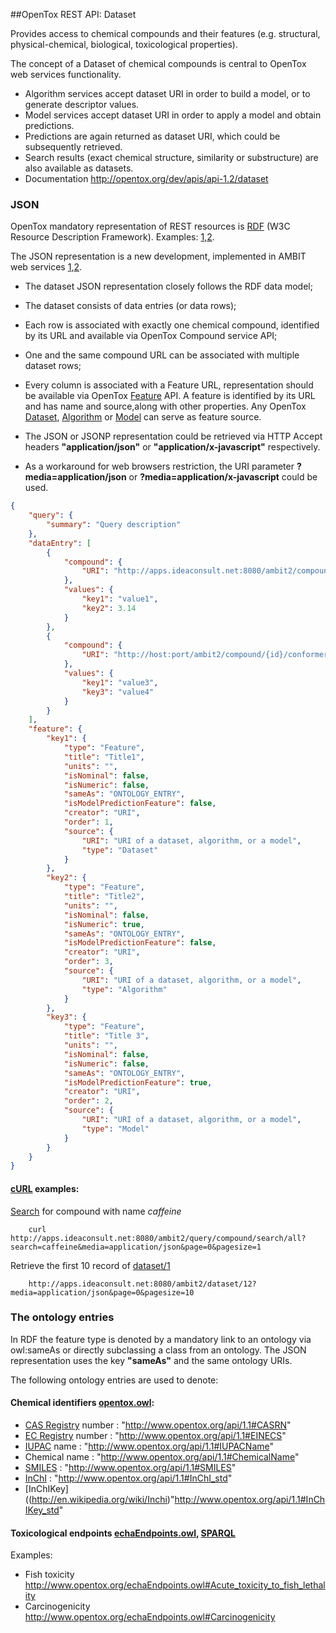 ##OpenTox REST API: Dataset

Provides access to chemical compounds and their features (e.g. structural, physical-chemical, biological, toxicological properties).

The concept of a Dataset of chemical compounds is central to OpenTox web services functionality. 

* Algorithm services accept dataset URI in order to build a model, or to generate descriptor values. 
* Model services accept dataset URI in order to apply a model and obtain predictions. 
* Predictions are again returned as dataset URI, which could be subsequently retrieved. 
* Search results (exact chemical structure, similarity or substructure) are also available as datasets.
* Documentation http://opentox.org/dev/apis/api-1.2/dataset 

### JSON

OpenTox mandatory representation of REST resources is [RDF](http://www.w3.org/RDF/) (W3C Resource Description Framework). 
Examples: [1](http://opentox.org/dev/apis/api-1.2/dataset),[2](http://ambit.sourceforge.net/api_dataset.html).

The JSON representation is a new development, implemented in AMBIT web services [1](http://ambit.sf.net),[2](http://www.jcheminf.com/content/3/1/18).

* The dataset JSON representation closely follows the RDF data model;
* The dataset consists of data entries (or data rows);
* Each row is associated with exactly one chemical compound, identified by its URL and available via OpenTox Compound service API;
* One and the same compound URL can be associated with multiple dataset rows;
* Every column is associated with a Feature URL, representation should be available via OpenTox [Feature](feature.md) API. A feature is identified by its URL and has name and source,along with other properties. Any OpenTox [Dataset](dataset.md), [Algorithm](algorithm.md) or [Model](model.md) can serve as feature source. 

* The JSON or JSONP representation could be retrieved via HTTP Accept headers **"application/json"** or **"application/x-javascript"** respectively.
* As a workaround for web browsers restriction, the URI parameter **?media=application/json** or **?media=application/x-javascript** could be used.



````json
{
    "query": {
        "summary": "Query description"
    },
    "dataEntry": [
        {
            "compound": {
                "URI": "http://apps.ideaconsult.net:8080/ambit2/compound/{id}/conformer/{id}"
            },
            "values": {
                "key1": "value1",
                "key2": 3.14
            }
        },
        {
            "compound": {
                "URI": "http://host:port/ambit2/compound/{id}/conformer/{id}"
            },
            "values": {
                "key1": "value3",
                "key3": "value4"
            }
        }
    ],
    "feature": {
        "key1": {
            "type": "Feature",
            "title": "Title1",
            "units": "",
            "isNominal": false,
            "isNumeric": false,
            "sameAs": "ONTOLOGY_ENTRY",
            "isModelPredictionFeature": false,
            "creator": "URI",
            "order": 1,
            "source": {
                "URI": "URI of a dataset, algorithm, or a model",
                "type": "Dataset"
            }
        },
        "key2": {
            "type": "Feature",
            "title": "Title2",
            "units": "",
            "isNominal": false,
            "isNumeric": true,
            "sameAs": "ONTOLOGY_ENTRY",
            "isModelPredictionFeature": false,
            "creator": "URI",
            "order": 3,
            "source": {
                "URI": "URI of a dataset, algorithm, or a model",
                "type": "Algorithm"
            }
        },
        "key3": {
            "type": "Feature",
            "title": "Title 3",
            "units": "",
            "isNominal": false,
            "isNumeric": false,
            "sameAs": "ONTOLOGY_ENTRY",
            "isModelPredictionFeature": true,
            "creator": "URI",
            "order": 2,
            "source": {
                "URI": "URI of a dataset, algorithm, or a model",
                "type": "Model"
            }
        }
    }
}
````

#### [cURL](http://curl.haxx.se/) examples:

[Search](http://apps.ideaconsult.net:8080/ambit2/query/compound/search/all?search=caffeine&media=application/json&page=0&pagesize=1) for compound with name *caffeine*
````
    curl http://apps.ideaconsult.net:8080/ambit2/query/compound/search/all?search=caffeine&media=application/json&page=0&pagesize=1 
````

Retrieve the first 10 record of [dataset/1](http://apps.ideaconsult.net:8080/ambit2/dataset/12?page=0&pagesize=10)
````
    http://apps.ideaconsult.net:8080/ambit2/dataset/12?media=application/json&page=0&pagesize=10
```` 


### <a id="ONTOLOGY_ENTRY">The ontology entries</a>

In RDF the feature type is denoted by a mandatory link to an ontology via owl:sameAs or directly subclassing a class from an ontology.
The JSON representation uses the key **"sameAs"** and the same ontology URIs.

The following ontology entries are used to denote: 

#### Chemical identifiers [opentox.owl](http://www.opentox.org/api/1.1/opentox.owl):

* [CAS Registry](http://en.wikipedia.org/wiki/CAS_registry_number) number : "http://www.opentox.org/api/1.1#CASRN"
* [EC Registry](http://en.wikipedia.org/wiki/European_Commission_number) number : "http://www.opentox.org/api/1.1#EINECS"
* [IUPAC](http://www.iupac.org/) name : "http://www.opentox.org/api/1.1#IUPACName"
* Chemical name : "http://www.opentox.org/api/1.1#ChemicalName"
* [SMILES](http://en.wikipedia.org/wiki/Simplified_molecular-input_line-entry_system) : "http://www.opentox.org/api/1.1#SMILES"
* [InChI](http://en.wikipedia.org/wiki/Inchi) : "http://www.opentox.org/api/1.1#InChI_std"
* [InChIKey]((http://en.wikipedia.org/wiki/Inchi)"http://www.opentox.org/api/1.1#InChIKey_std"
 
#### Toxicological endpoints [echaEndpoints.owl](http://www.opentox.org/echaEndpoints.owl), [SPARQL](http://apps.ideaconsult.net:8080/ontology/query/Endpoints) 

Examples:

* Fish toxicity http://www.opentox.org/echaEndpoints.owl#Acute_toxicity_to_fish_lethality 
* Carcinogenicity http://www.opentox.org/echaEndpoints.owl#Carcinogenicity	



